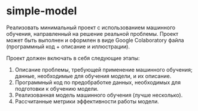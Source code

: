 # simple-model

Реализовать минимальный проект с использованием машинного обучения, направленный на решение реальной проблемы. Проект может быть выполнен и оформлен в виде Google Colaboratory файла (программный код + описание и иллюстрации).

Проект должен включать в себя следующие этапы: 

1. Описание проблемы, требующей применение машинного обучения; данные, необходимые для обучения модели, и их описание.
2. Программный код по предобработке данных, необходимых для подготовки к обучению модели.
3. Реализованная модель машинного обучения (лучше несколько).
4. Рассчитанные метрики эффективности работы модели.
